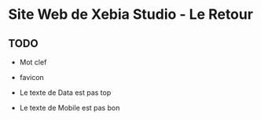 Site Web de Xebia Studio - Le Retour
====================================



TODO
----

 * Mot clef
 * favicon

  * Le texte de Data est pas top
  * Le texte de Mobile est pas bon




